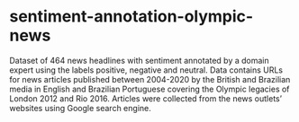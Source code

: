 # sentiment-annotation-olympic-news
Dataset of 464 news headlines with sentiment annotated by a domain expert using the labels positive, negative and neutral. Data contains URLs for news articles published between 2004-2020 by the British and Brazilian media in English and Brazilian Portuguese covering the Olympic legacies of London 2012 and Rio 2016. Articles were collected from the news outlets’ websites using Google search engine.
